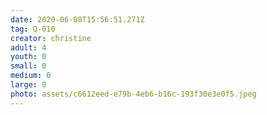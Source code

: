 ```yaml
---
date: 2020-06-08T15:56:51.271Z
tag: Q-010
creator: christine
adult: 4
youth: 0
small: 0
medium: 0
large: 0
photo: assets/c6612eed-e79b-4eb6-b16c-193f30e3e0f5.jpeg
---
```

